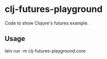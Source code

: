 # clj-futures-playground

Code to show Clojure's futures example.

## Usage

lein run -m clj-futures-playground.core
